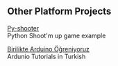 ## Other Platform Projects


[Py-shooter](https://github.com/wizofwor/Py-Shooter)   
Python Shoot'm up game example

[Birilikte Arduino Öğreniyoruz](https://github.com/wizofwor/Arduino)   
Ardunio Tutorials in Turkish
